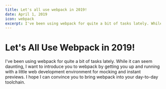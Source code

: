 ```yaml
---
title: Let's all use webpack in 2019!
date: April 1, 2019
icon: webpack
excerpt: I've been using webpack for quite a bit of tasks lately. While it can seem daunting, I want to introduce you to webpack by getting you up and running with a little web development environment for mocking and instant previews. I hope I can convince you to bring webpack into your day-to-day toolchain.
---
```

# Let's All Use Webpack in 2019!

I've been using webpack for quite a bit of tasks lately. While it can seem daunting, I want to introduce you to webpack by getting you up and running with a little web development environment for mocking and instant previews. I hope I can convince you to bring webpack into your day-to-day toolchain.
